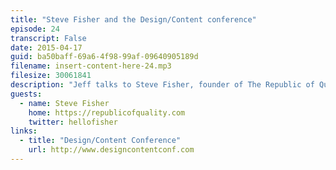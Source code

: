 ```yaml
---
title: "Steve Fisher and the Design/Content conference"
episode: 24
transcript: False
date: 2015-04-17
guid: ba50baff-69a6-4f98-99af-09640905189d
filename: insert-content-here-24.mp3
filesize: 30061841
description: "Jeff talks to Steve Fisher, founder of The Republic of Quality and co-organizer of the Design/Content Conference. They cover the growing movement towards cross-functional design/content/development teams, and the joys of organizing and promoting the new conference."
guests: 
  - name: Steve Fisher
    home: https://republicofquality.com
    twitter: hellofisher
links: 
  - title: "Design/Content Conference"
    url: http://www.designcontentconf.com
---
```

